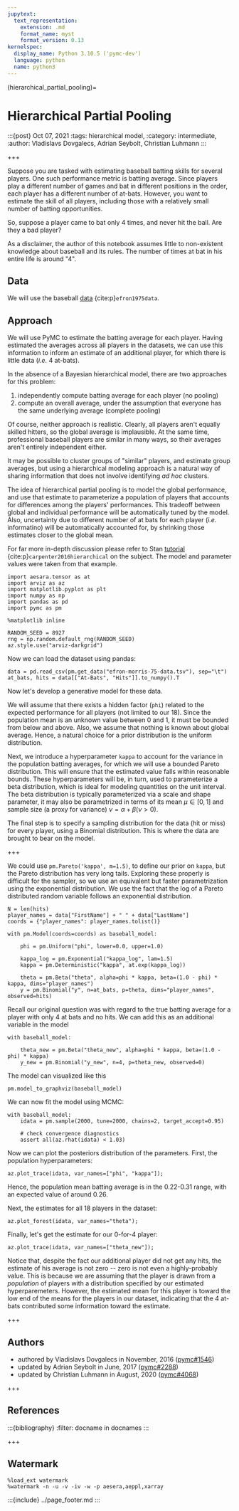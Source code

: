```yaml
---
jupytext:
  text_representation:
    extension: .md
    format_name: myst
    format_version: 0.13
kernelspec:
  display_name: Python 3.10.5 ('pymc-dev')
  language: python
  name: python3
---
```


(hierarchical_partial_pooling)=
# Hierarchical Partial Pooling
:::{post} Oct 07, 2021
:tags: hierarchical model, 
:category: intermediate,
:author: Vladislavs Dovgalecs, Adrian Seybolt, Christian Luhmann
:::

+++

Suppose you are tasked with estimating baseball batting skills for several players. One such performance metric is batting average. Since players play a different number of games and bat in different positions in the order, each player has a different number of at-bats. However, you want to estimate the skill of all players, including those with a relatively small number of batting opportunities.

So, suppose a player came to bat only 4 times, and never hit the ball. Are they a bad player?

As a disclaimer, the author of this notebook assumes little to non-existent knowledge about baseball and its rules. The number of times at bat in his entire life is around "4".


## Data

We will use the baseball [data](http://www.swarthmore.edu/NatSci/peverso1/Sports%20Data/JamesSteinData/Efron-Morris%20Baseball/EfronMorrisBB.txt) {cite:p}`efron1975data`.


## Approach

We will use PyMC to estimate the batting average for each player. Having estimated the averages across all players in the datasets, we can use this information to inform an estimate of an additional player, for which there is little data (*i.e.* 4 at-bats).

In the absence of a Bayesian hierarchical model, there are two approaches for this problem:

1. independently compute batting average for each player (no pooling)
2. compute an overall average, under the assumption that everyone has the same underlying average (complete pooling)

Of course, neither approach is realistic. Clearly, all players aren't equally skilled hitters, so the global average is implausible. At the same time, professional baseball players are similar in many ways, so their averages aren't entirely independent either. 

It may be possible to cluster groups of "similar" players, and estimate group averages, but using a hierarchical modeling approach is a natural way of sharing information that does not involve identifying *ad hoc* clusters.

The idea of hierarchical partial pooling is to model the global performance, and use that estimate to parameterize a population of players that accounts for differences among the players' performances. This tradeoff between global and individual performance will be automatically tuned by the model. Also, uncertainty due to different number of at bats for each player (*i.e.* informatino) will be automatically accounted for, by shrinking those estimates closer to the global mean.

For far more in-depth discussion please refer to Stan [tutorial](http://mc-stan.org/documentation/case-studies/pool-binary-trials.html) {cite:p}`carpenter2016hierarchical` on the subject. The model and parameter values were taken from that example.

```{code-cell} ipython3
import aesara.tensor as at
import arviz as az
import matplotlib.pyplot as plt
import numpy as np
import pandas as pd
import pymc as pm

%matplotlib inline
```

```{code-cell} ipython3
RANDOM_SEED = 8927
rng = np.random.default_rng(RANDOM_SEED)
az.style.use("arviz-darkgrid")
```

Now we can load the dataset using pandas:

```{code-cell} ipython3
data = pd.read_csv(pm.get_data("efron-morris-75-data.tsv"), sep="\t")
at_bats, hits = data[["At-Bats", "Hits"]].to_numpy().T
```

Now let's develop a generative model for these data.

We will assume that there exists a hidden factor (`phi`) related to the expected performance for all players (not limited to our 18). Since the population mean is an unknown value between 0 and 1, it must be bounded from below and above. Also, we assume that nothing is known about global average. Hence, a natural choice for a prior distribution is the uniform distribution.

Next, we introduce a hyperparameter `kappa` to account for the variance in the population batting averages, for which we will use a bounded Pareto distribution. This will ensure that the estimated value falls within reasonable bounds. These hyperparameters will be, in turn, used to parameterize a beta distribution, which is ideal for modeling quantities on the unit interval. The beta distribution is typically parameterized via a scale and shape parameter, it may also be parametrized in terms of its mean $\mu \in [0,1]$ and sample size (a proxy for variance) $\nu = \alpha + \beta (\nu > 0)$.

The final step is to specify a sampling distribution for the data (hit or miss) for every player, using a Binomial distribution. This is where the data are brought to bear on the model.

+++

We could use `pm.Pareto('kappa', m=1.5)`, to define our prior on `kappa`, but the Pareto
distribution has very long tails. Exploring these properly
is difficult for the sampler, so we use an equivalent
but faster parametrization using the exponential distribution.
We use the fact that the log of a Pareto distributed
random variable follows an exponential distribution.

```{code-cell} ipython3
N = len(hits)
player_names = data["FirstName"] + " " + data["LastName"]
coords = {"player_names": player_names.tolist()}

with pm.Model(coords=coords) as baseball_model:

    phi = pm.Uniform("phi", lower=0.0, upper=1.0)

    kappa_log = pm.Exponential("kappa_log", lam=1.5)
    kappa = pm.Deterministic("kappa", at.exp(kappa_log))

    theta = pm.Beta("theta", alpha=phi * kappa, beta=(1.0 - phi) * kappa, dims="player_names")
    y = pm.Binomial("y", n=at_bats, p=theta, dims="player_names", observed=hits)
```

Recall our original question was with regard to the true batting average for a player with only 4 at bats and no hits. We can add this as an additional variable in the model

```{code-cell} ipython3
with baseball_model:

    theta_new = pm.Beta("theta_new", alpha=phi * kappa, beta=(1.0 - phi) * kappa)
    y_new = pm.Binomial("y_new", n=4, p=theta_new, observed=0)
```

The model can visualized like this

```{code-cell} ipython3
pm.model_to_graphviz(baseball_model)
```

We can now fit the model using MCMC:

```{code-cell} ipython3
with baseball_model:
    idata = pm.sample(2000, tune=2000, chains=2, target_accept=0.95)

    # check convergence diagnostics
    assert all(az.rhat(idata) < 1.03)
```

Now we can plot the posteriors distribution of the parameters. First, the population hyperparameters:

```{code-cell} ipython3
az.plot_trace(idata, var_names=["phi", "kappa"]);
```

Hence, the population mean batting average is in the 0.22-0.31 range, with an expected value of around 0.26.

Next, the estimates for all 18 players in the dataset:

```{code-cell} ipython3
az.plot_forest(idata, var_names="theta");
```

Finally, let's get the estimate for our 0-for-4 player:

```{code-cell} ipython3
az.plot_trace(idata, var_names=["theta_new"]);
```

Notice that, despite the fact our additional player did not get any hits, the estimate of his average is not zero -- zero is not even a highly-probably value. This is because we are assuming that the player is drawn from a *population* of players with a distribution specified by our estimated hyperparemeters. However, the estimated mean for this player is toward the low end of the means for the players in our dataset, indicating that the 4 at-bats contributed some information toward the estimate.

+++

## Authors
* authored by Vladislavs Dovgalecs in November, 2016 ([pymc#1546](https://github.com/pymc-devs/pymc/pull/1546))
* updated by Adrian Seybolt in June, 2017 ([pymc#2288](https://github.com/pymc-devs/pymc/pull/2288))
* updated by Christian Luhmann in August, 2020 ([pymc#4068](https://github.com/pymc-devs/pymc/pull/4068))

+++

## References

:::{bibliography}
:filter: docname in docnames
:::

+++

## Watermark

```{code-cell} ipython3
%load_ext watermark
%watermark -n -u -v -iv -w -p aesera,aeppl,xarray
```

:::{include} ../page_footer.md
:::
